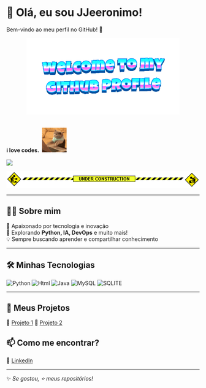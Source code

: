 # 👋 Olá, eu sou JJeeronimo!  
Bem-vindo ao meu perfil no GitHub! 🚀  

<div align="center">
    <img src="welcome-header.gif" alt="welcome to my github profile" width="400">
    <br>
    <br>
</div>


**i love codes.**&nbsp;&nbsp;![](cat-typing.gif)&nbsp;&nbsp;

<img src="party-furby.gif" align="center" width="60">

<br>

![](under-construction.gif)

---

## 🧑‍💻 Sobre mim  
🎯 Apaixonado por tecnologia e inovação  
🚀 Explorando **Python, IA, DevOps** e muito mais!  
💡 Sempre buscando aprender e compartilhar conhecimento  

---

## 🛠️ Minhas Tecnologias  
![Python](https://img.icons8.com/?size=100&id=12592&format=png&color=000000) 
![Html](https://img.icons8.com/?size=100&id=23028&format=png&color=000000)
![Java](https://img.icons8.com/?size=100&id=39854&format=png&color=000000)
![MySQL](https://img.icons8.com/?size=100&id=39855&format=png&color=000000) 
![SQLITE](https://img.icons8.com/?size=100&id=yjSayFwWHyCo&format=png&color=000000) 


---

## 🚀 Meus Projetos  
🔹 [Projeto 1](https://github.com/JJeeronimo/Video-locadora)
🔹 [Projeto 2](https://github.com/JJeeronimo/Projeto-de-Estacionamento)

## 📫 Como me encontrar?  
💼 [LinkedIn](https://www.linkedin.com/in/seuperfil/)  

---

✨ _Se gostou, ⭐ meus repositórios!_



